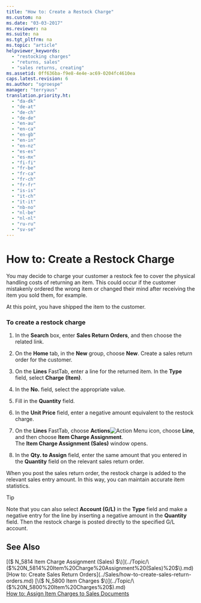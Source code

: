 ```yaml
---
title: "How to: Create a Restock Charge"
ms.custom: na
ms.date: "03-03-2017"
ms.reviewer: na
ms.suite: na
ms.tgt_pltfrm: na
ms.topic: "article"
helpviewer_keywords: 
  - "restocking charges"
  - "returns, sales"
  - "sales returns, creating"
ms.assetid: 0ff636ba-f9e8-4e4e-ac69-0204fc4610ea
caps.latest.revision: 6
ms.author: "sgroespe"
manager: "terryaus"
translation.priority.ht: 
  - "da-dk"
  - "de-at"
  - "de-ch"
  - "de-de"
  - "en-au"
  - "en-ca"
  - "en-gb"
  - "en-in"
  - "en-nz"
  - "es-es"
  - "es-mx"
  - "fi-fi"
  - "fr-be"
  - "fr-ca"
  - "fr-ch"
  - "fr-fr"
  - "is-is"
  - "it-ch"
  - "it-it"
  - "nb-no"
  - "nl-be"
  - "nl-nl"
  - "ru-ru"
  - "sv-se"
---
```

# How to: Create a Restock Charge
You may decide to charge your customer a restock fee to cover the physical handling costs of returning an item. This could occur if the customer mistakenly ordered the wrong item or changed their mind after receiving the item you sold them, for example.  
  
 At this point, you have shipped the item to the customer.  
  
### To create a restock charge  
  
1.  In the **Search** box, enter **Sales Return Orders**, and then choose the related link.  
  
2.  On the **Home** tab, in the **New** group, choose **New**. Create a sales return order for the customer.  
  
3.  On the **Lines** FastTab, enter a line for the returned item. In the **Type** field, select **Charge \(Item\)**.  
  
4.  In the **No.** field, select the appropriate value.  
  
5.  Fill in the **Quantity** field.  
  
6.  In the **Unit Price** field, enter a negative amount equivalent to the restock charge.  
  
7.  On the **Lines** FastTab, choose **Actions**![Action Menu icon](../DesignAndEngineering/media/actionmenuicon.png "actionMenuIcon"), choose **Line**, and then choose **Item Charge Assignment**.   
    The **Item Charge Assignment \(Sales\)** window opens.  
  
8.  In the **Qty. to Assign** field, enter the same amount that you entered in the **Quantity** field on the relevant sales return order.  
  
 When you post the sales return order, the restock charge is added to the relevant sales entry amount. In this way, you can maintain accurate item statistics.  
  
> [!TIP]  
>  Note that you can also select **Account \(G\/L\)** in the **Type** field and make a negative entry for the line by inserting a negative amount in the **Quantity** field. Then the restock charge is posted directly to the specified G\/L account.  
  
## See Also  
 [\($ N\_5814 Item Charge Assignment \(Sales\) $\)](../Topic/\($%20N_5814%20Item%20Charge%20Assignment%20\(Sales\)%20$\).md)   
 [How to: Create Sales Return Orders](../Sales/how-to-create-sales-return-orders.md)   
 [\($ N\_5800 Item Charges $\)](../Topic/\($%20N_5800%20Item%20Charges%20$\).md)   
 [How to: Assign Item Charges to Sales Documents](../Sales/how-to-assign-item-charges-to-sales-documents.md)